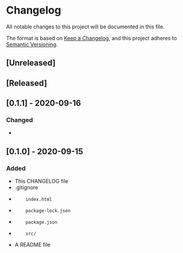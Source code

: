 # Changelog
All notable changes to this project will be documented in this file.

The format is based on [Keep a Changelog](https://keepachangelog.com/en/1.0.0/),
and this project adheres to [Semantic Versioning](https://semver.org/spec/v2.0.0.html).

## [Unreleased]

## [Released]

## [0.1.1] - 2020-09-16
### Changed
- 

## [0.1.0] - 2020-09-15
### Added
- This CHANGELOG file 
-  .gitignore
-         index.html
-         package-lock.json
-         package.json
-         src/
- A README file
